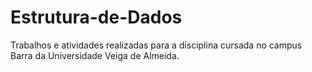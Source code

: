 # Estrutura-de-Dados
Trabalhos e atividades realizadas para a disciplina cursada no campus Barra da Universidade Veiga de Almeida.
